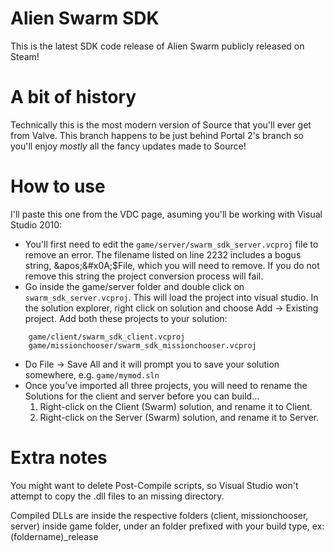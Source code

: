 # Alien Swarm SDK
This is the latest SDK code release of Alien Swarm publicly released on Steam!

# A bit of history
Technically this is the most modern version of Source that you'll ever get from Valve. This branch happens to be just behind Portal 2's branch so you'll enjoy *mostly* all the fancy updates made to Source!

# How to use
I'll paste this one from the VDC page, asuming you'll be working with Visual Studio 2010:
- You'll first need to edit the `game/server/swarm_sdk_server.vcproj` file to remove an error. The filename listed on line 2232 includes a bogus string, \&apos;\&#x0A;$File, which you will need to remove. If you do not remove this string the project conversion process will fail.
- Go inside the game/server folder and double click on `swarm_sdk_server.vcproj`. This will load the project into visual studio.
In the solution explorer, right click on solution and choose Add -> Existing project. Add both these projects to your solution:
```
    game/client/swarm_sdk_client.vcproj
    game/missionchooser/swarm_sdk_missionchooser.vcproj
```
- Do File -> Save All and it will prompt you to save your solution somewhere, e.g. `game/mymod.sln`
- Once you've imported all three projects, you will need to rename the Solutions for the client and server before you can build...
    1) Right-click on the Client (Swarm) solution, and rename it to Client.
    2) Right-click on the Server (Swarm) solution, and rename it to Server.

# Extra notes
You might want to delete Post-Compile scripts, so Visual Studio won't attempt to copy the .dll files to an missing directory.

Compiled DLLs are inside the respective folders (client, missionchooser, server) inside game folder, under an folder prefixed with your build type, ex: (foldername)_release